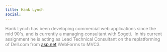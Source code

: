 ```yaml
---
title: Hank Lynch
social: 
---
```

<span style="color: #888888;"><span class="il">Hank</span> Lynch has been
developing commercial web applications since the mid 90's, and&nbsp;is
currently a managing consultant with Sogeti.&nbsp; In his current assignment
he is acting as Lead Technical Consultant on the replatforming of
Dell.com from <a target="_blank" href="http://asp.net/">asp.net</a> WebForms to MVC3.</span>

<!--more-->
<!--excerpt-->
